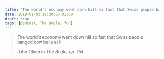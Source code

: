 ```yaml
---
title: "The world's economy went down hill so fast that Swiss people banged cow bells at it"
date: 2019-01-03T19:30:57+01:00
draft: true
tags: [podcast, The Bugle, fun]
---
```


> The world's economy went down hill so fast that Swiss people banged cow bells at it
>
> John Oliver in <cite>The Bugle, ep. 158</cite>
